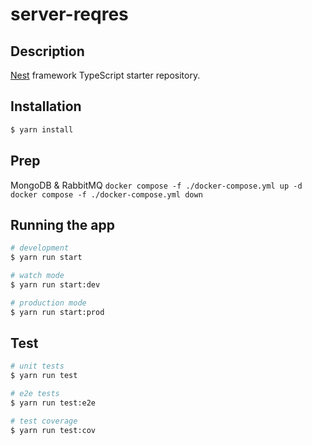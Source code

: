 # server-reqres

## Description

[Nest](https://github.com/nestjs/nest) framework TypeScript starter repository.

## Installation

```bash
$ yarn install
```

## Prep

MongoDB & RabbitMQ
`docker compose -f ./docker-compose.yml up -d`
`docker compose -f ./docker-compose.yml down`

## Running the app

```bash
# development
$ yarn run start

# watch mode
$ yarn run start:dev

# production mode
$ yarn run start:prod
```

## Test

```bash
# unit tests
$ yarn run test

# e2e tests
$ yarn run test:e2e

# test coverage
$ yarn run test:cov
```
